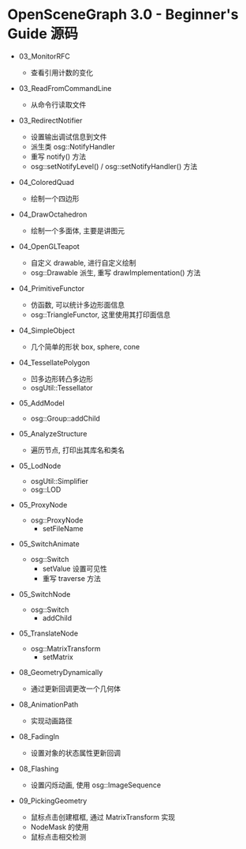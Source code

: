 # OpenSceneGraph 3.0 - Beginner's Guide 源码
* 03_MonitorRFC
	- 查看引用计数的变化
* 03_ReadFromCommandLine
	- 从命令行读取文件
* 03_RedirectNotifier
	- 设置输出调试信息到文件
	- 派生类 osg::NotifyHandler
	- 重写 notify() 方法
	- osg::setNotifyLevel() / osg::setNotifyHandler() 方法
* 04_ColoredQuad
	- 绘制一个四边形
* 04_DrawOctahedron
	- 绘制一个多面体, 主要是讲图元
* 04_OpenGLTeapot
	- 自定义 drawable, 进行自定义绘制
	- osg::Drawable 派生, 重写 drawImplementation() 方法
* 04_PrimitiveFunctor
	- 仿函数, 可以统计多边形面信息
	- osg::TriangleFunctor, 这里使用其打印面信息
* 04_SimpleObject
	- 几个简单的形状 box, sphere, cone
* 04_TessellatePolygon
	- 凹多边形转凸多边形
	- osgUtil::Tessellator
* 05_AddModel
	- osg::Group::addChild
* 05_AnalyzeStructure
	- 遍历节点, 打印出其库名和类名
* 05_LodNode
	- osgUtil::Simplifier
	- osg::LOD
* 05_ProxyNode
	- osg::ProxyNode
		- setFileName
* 05_SwitchAnimate
	- osg::Switch
		- setValue 设置可见性
		- 重写 traverse 方法
* 05_SwitchNode
	- osg::Switch
		- addChild
* 05_TranslateNode
	- osg::MatrixTransform
		- setMatrix

* 08_GeometryDynamically
	- 通过更新回调更改一个几何体
* 08_AnimationPath
	- 实现动画路径
* 08_FadingIn
	- 设置对象的状态属性更新回调
* 08_Flashing
	- 设置闪烁动画, 使用 osg::ImageSequence
* 09_PickingGeometry
	- 鼠标点击创建框框, 通过 MatrixTransform 实现
	- NodeMask 的使用
	- 鼠标点击相交检测
